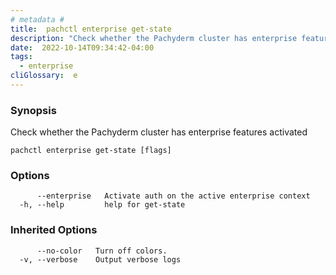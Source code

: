 ```yaml
---
# metadata # 
title:  pachctl enterprise get-state
description: "Check whether the Pachyderm cluster has enterprise features activated"
date:  2022-10-14T09:34:42-04:00
tags:
  - enterprise
cliGlossary:  e
---
```


### Synopsis

Check whether the Pachyderm cluster has enterprise features activated

```
pachctl enterprise get-state [flags]
```

### Options

```
      --enterprise   Activate auth on the active enterprise context
  -h, --help         help for get-state
```

### Inherited Options

```
      --no-color   Turn off colors.
  -v, --verbose    Output verbose logs
```

